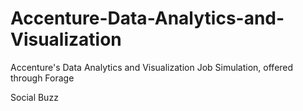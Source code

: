 # Accenture-Data-Analytics-and-Visualization
Accenture's Data Analytics and Visualization Job Simulation, offered through Forage

Social Buzz
